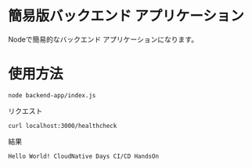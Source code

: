 
# 簡易版バックエンド アプリケーション

Nodeで簡易的なバックエンド アプリケーションになります。

# 使用方法
```
node backend-app/index.js
```

リクエスト
```
curl localhost:3000/healthcheck
```

結果
```
Hello World! CloudNative Days CI/CD HandsOn
```
